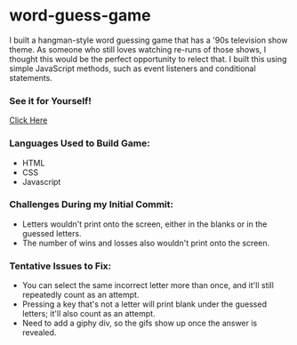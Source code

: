 # word-guess-game

I built a hangman-style word guessing game that has a '90s television show theme. As someone who still loves watching re-runs of those shows, I thought this would be the perfect opportunity to relect that. I built this using simple JavaScript methods, such as event listeners and conditional statements.

<h3>See it for Yourself!</h3>
<a href="https://racheldmiller.github.io/word-guess-game/">Click Here</a>

<h3>Languages Used to Build Game:</h3>
<ul><li>HTML</li>
  <li>CSS</li>
  <li>Javascript</li></ul>

<h3>Challenges During my Initial Commit:</h3>
<ul><li>Letters wouldn't print onto the screen, either in the blanks or in the guessed letters.</li>
  <li>The number of wins and losses also wouldn't print onto the screen.</li></ul>
  
<h3>Tentative Issues to Fix:</h3> 
<ul><li>You can select the same incorrect letter more than once, and it'll still repeatedly count as an attempt. 
<li>Pressing a key that's not a letter will print blank under the guessed letters; it'll also count as an attempt.</li>
  <li>Need to add a giphy div, so the gifs show up once the answer is revealed.</ul>
